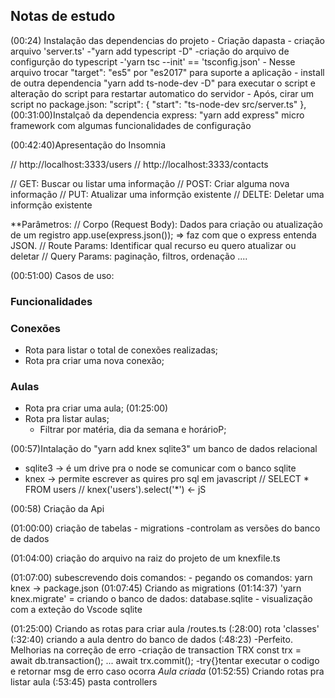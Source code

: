 ## Notas de estudo

  (00:24) Instalação das dependencias do projeto 
    - Criação dapasta 
      - criação arquivo 'server.ts'
    -"yarn add typescript -D"
    -criação do arquivo de configurção do typescript
      -'yarn tsc --init'  == 'tsconfig.json' 
      - Nesse arquivo trocar "target": "es5" por "es2017" para suporte a aplicação
    - install de outra dependencia "yarn add ts-node-dev -D" para executar o script e    alteração do script para restartar automatico do servidor
      - Após, cirar um script no package.json:
      "script": {
        "start": "ts-node-dev src/server.ts"
      },
   (00:31:00)Instalçaõ da dependencia express: "yarn add express" micro framework  com algumas funcionalidades de configuração


  (00:42:40)Apresentação do Insomnia

  // http://localhost:3333/users
  // http://localhost:3333/contacts

  // GET: Buscar ou listar uma informação
  // POST: Criar alguma nova informação
  // PUT: Atualizar uma informção existente
  // DELTE: Deletar uma informção existente

   
  **Parâmetros:
  // Corpo (Request Body): Dados para criação ou atualização de um registro
      app.use(express.json()); => faz com que o express entenda JSON. 
  // Route Params: Identificar qual recurso eu quero atualizar ou deletar
  // Query Params: paginação, filtros, ordenação ....


(00:51:00) Casos de uso:

### Funcionalidades

### Conexões

  - Rota para listar o total de conexões realizadas;
  - Rota pra criar uma nova conexão;

### Aulas
  - Rota pra criar uma aula; (01:25:00)
  - Rota pra listar aulas;
    - Filtrar por matéria, dia da semana e horárioP;


  (00:57)Intalação do "yarn add knex sqlite3" um banco de dados relacional
   - sqlite3 -> é um drive pra o node se comunicar com o banco sqlite
   - knex -> permite escrever as quires pro sql em javascript
    // SELECT * FROM users
    // knex('users').select('*') <- jS

  (00:58) Criação da Api

  (01:00:00) criação de tabelas
    - migrations -controlam as versões do banco de dados

  (01:04:00) criação do arquivo na raiz do projeto de um knexfile.ts

  (01:07:00) subescrevendo dois comandos:
    - pegando os comandos: yarn knex
    -> package.json
  (01:07:45) Criando as migrations
  (01:14:37) 'yarn knex.migrate' = criando o banco de dados: database.sqlite
    - visualização com a exteção do Vscode sqlite

  (01:25:00) Criando as rotas para criar aula /routes.ts
      (:28:00) rota 'classes'
      (:32:40) criando a aula dentro do banco de dados
      (:48:23) -Perfeito. Melhorias na correção de erro 
                -criação de transaction TRX
                  const trx = await db.transaction();
                  ...
                  await trx.commit();
                -try{}tentar executar o codigo e retornar msg de erro caso ocorra
      *Aula criada*
  (01:52:55) Criando rotas pra listar aula 
      (:53:45) pasta controllers
